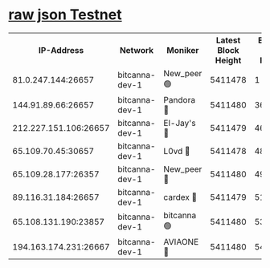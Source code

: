 [raw json Testnet](https://rpc-check.bcat.stavr.tech/bcat/rpc-bcat-result.json)
=


<table><tr><th>IP-Address</th><th>Network</th><th>Moniker</th><th>Latest Block Height</th><th>Earliest Block Height</th><th>Catching Up</th><th>Tx Index</th><th>Voting Power</th><th>Scan Time</th></tr><tr><td>81.0.247.144:26657</td><td>bitcanna-dev-1</td><td>New_peer 🟢</td><td>5411478</td><td>1</td><td>False</td><td>on</td><td>0</td><td>2023-12-08T10:45:20.255930971UTC</td></tr><tr><td>144.91.89.66:26657</td><td>bitcanna-dev-1</td><td>Pandora 🔴</td><td>5411480</td><td>3675711</td><td>False</td><td>on</td><td>2096387</td><td>2023-12-08T10:45:30.499669223UTC</td></tr><tr><td>212.227.151.106:26657</td><td>bitcanna-dev-1</td><td>El-Jay's 🔴</td><td>5411479</td><td>4670391</td><td>False</td><td>on</td><td>2240570</td><td>2023-12-08T10:45:27.098876226UTC</td></tr><tr><td>65.109.70.45:30657</td><td>bitcanna-dev-1</td><td>L0vd 🔴</td><td>5411478</td><td>4828155</td><td>False</td><td>on</td><td>7920</td><td>2023-12-08T10:45:20.656311391UTC</td></tr><tr><td>65.109.28.177:26357</td><td>bitcanna-dev-1</td><td>New_peer 🔴</td><td>5411480</td><td>4952911</td><td>False</td><td>on</td><td>2237067</td><td>2023-12-08T10:45:27.809049060UTC</td></tr><tr><td>89.116.31.184:26657</td><td>bitcanna-dev-1</td><td>cardex 🔴</td><td>5411479</td><td>5185001</td><td>False</td><td>on</td><td>1</td><td>2023-12-08T10:45:27.472744167UTC</td></tr><tr><td>65.108.131.190:23857</td><td>bitcanna-dev-1</td><td>bitcanna 🟢</td><td>5411480</td><td>5311480</td><td>False</td><td>off</td><td>0</td><td>2023-12-08T10:45:28.151679252UTC</td></tr><tr><td>194.163.174.231:26667</td><td>bitcanna-dev-1</td><td>AVIAONE 🔴</td><td>5411480</td><td>5404051</td><td>False</td><td>on</td><td>1949865</td><td>2023-12-08T10:45:32.901222952UTC</td></tr></table>